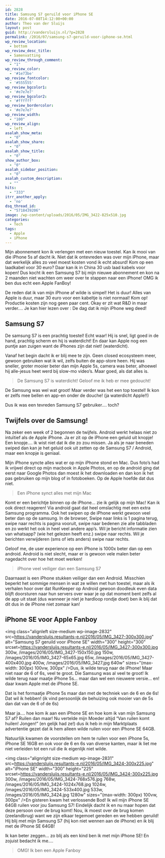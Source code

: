 ```yaml
---
id: 2828
title: Samsung S7 geruild voor iPhone SE
date: 2016-07-08T14:12:00+00:00
author: Theo van der Sluijs
layout: post
guid: http://vandersluijs.nl/?p=2828
permalink: /2016/07/samsung-s7-geruild-voor-iphone-se.html
wp_review_location:
  - bottom
wp_review_desc_title:
  - Samenvatting
wp_review_through_comment:
  - "1"
wp_review_color:
  - '#1e73be'
wp_review_fontcolor:
  - '#555555'
wp_review_bgcolor1:
  - '#e7e7e7'
wp_review_bgcolor2:
  - '#ffffff'
wp_review_bordercolor:
  - '#e7e7e7'
wp_review_width:
  - "100"
wp_review_align:
  - left
asalah_show_meta:
  - "0"
asalah_show_share:
  - "0"
asalah_show_title:
  - "0"
show_author_box:
  - "0"
asalah_sidebar_position:
  - "0"
asalah_custom_description:
  - ""
hits:
  - "333"
itrr_another_apply:
  - 'no'
dsq_thread_id:
  - "5718439206"
image: /wp-content/uploads/2016/05/IMG_3422-825x510.jpg
categories:
  - Tech
tags:
  - Apple
  - iPhone
---
```

Mijn abonnement kon ik verlengen met een nieuw toestel. Kan ik mooi van die iPhone 5s af dacht ik. Niet dat ik ontevreden was over mijn iPhone, maar dat werkelijk alles zo veel moest kosten vond ik echt absurd! Kom op een laadkabel voor 30 euro? Daar kan ik in China 30 usb laad kabels voor kopen! Dus kocht ik een Samsung S7 bij mijn nieuwe abonnement en kon na 2 maanden niet wachten om weer over te stappen naar een iPhone! OMG ik ben dus echt een Apple FanBoy!<!--more-->

De reden dat ik van mijn iPhone af wilde is simpel! Het is duur! Alles van Apple is duur, maar 30 euro voor een kabeltje is niet normaal! Kom op! Productie kosten zijn nog geen paar cent. Okay er zit wat R&D in maar verder&#8230;. Je kan hier lezen over : De dag dat ik mijn iPhone weg deed!

## Samsung S7

De samsung S7 is een prachtig toestel! Echt waar! Hij is snel, ligt goed in de hand, prachtig scherm en hij is waterdicht! En daar kan Apple nog een puntje aan zuigen want de iPhones zijn dat niet! (waterdicht).

Vanaf het begin dacht ik er blij mee te zijn. Geen closed ecosysteem meer, gewoon gebruiken wat ik wil, zelfs buiten de app-store heen. Hij was sneller, groter mooier beter dan mijn Apple 5s, camera was beter, alhoewel hij alle-jesus heet werd bij slow-mo video&#8217;s. Maar goed, als dat alles is.

> De Samsung S7 is waterdicht! Geloof me ik heb er mee gedoucht!

De Samsung was wel wat groot! Maar verder was het een top toestel! Ik kon er zelfs mee bellen en app-en onder de douche! (ja waterdicht Apple!!)

Dus ik was een tevreden Samsung S7 gebruiker&#8230;. toch?

## Twijfels over de Samsung!

Na zeker een week of 2 begonnen de twijfels. Android werkt helaas niet zo intuïtief als de Apple iPhone. Ja er zit op de iPhone een geluid uit knopje! Een knopje&#8230;. ik wist niet dat ik die zo zou missen. Ja als je naar beneden swiped dan kan je het geluid ook uit zetten op de Samsung S7 / Android, maar een knopje is geniaal.

Mijn iPhone syncte alles wat er op mijn iPhone stond en Mac. Dus foto&#8217;s had ik vrijwel direct op mijn macbook in Apple Photos, en op de android ging dat eerst naar Google Photos dan moest ik het downloaden en dan kon ik het pas gebruiken op mijn blog of in fotoboeken. Op de Apple hoefde dat dus niet.

> Een iPhone synct alles met mijn Mac

Komt er een berichtje binnen op de iPhone&#8230; zie ik gelijk op mijn Mac! Kan ik ook direct reageren! Via android gaat dat heel omslachtig met een extra Samsung programma. Ook het swipen op de iPhone werkt gewoon veel beter dan op de samsung. In de browser, Swipe naar links is 1 pagina terug, swipe naar rechts is pagina vooruit, swipe naar bedenen zie alle tabbladen en zo werkt het ook in heel veel andere app&#8217;s. Wil je bericht informatie zien van whatsapp? (wie het gelezen heeft enz.) swipe naar rechts. Wil je berichten verwijderen (sms of iets anders) swipe naar rechts.

Geloof me, de user experience op een iPhone is 1000x beter dan op een android. Android is niet slecht, maar er is gewoon vele malen beter nagedacht over hoe het moet werken!

> iPhone veel veiliger dan een Samsung S7

Daarnaast is een iPhone stukken veiliger dan een Android. Misschien beperkt het sommige mensen in wat ze willen met hun toestel, maar als ik verhalen hoor over dat RunKeeper op Android gewoon doodleuk even data blijft doorsturen naar hun servers over waar je op dat moment bent zelfs al de app uit staat (dus wanneer je niet je hardloop rondje doet) ben ik blij dat dit dus in de iPhone niet zomaar kan!

## iPhone SE voor Apple Fanboy

<img class="alignleft size-medium wp-image-2832" src=https://vandersluijs.resultants-e.nl/2016/05/IMG_3427-300x300.jpg" alt="Samsung S7 geruild voor iPhone SE" width="300" height="300" srcset=https://vandersluijs.resultants-e.nl/2016/05/IMG_3427-300x300.jpg 300w, /images/2016/05/IMG_3427-150x150.jpg 150w, /images/2016/05/IMG_3427-65x65.jpg 65w, /images/2016/05/IMG_3427-400x400.jpg 400w, /images/2016/05/IMG_3427.jpg 640w" sizes="(max-width: 300px) 100vw, 300px" />Dus, ik wilde terug naar de iPhone! Maar niet naar de 6 of 6s, veel te groot. Die Samsung was al veel te groot! Ik wilde terug naar maatje iPhone 5s&#8230; maar dan wel een nieuwere versie&#8230; en! daar kwam Apple met de iPhone SE.

Dat is het formaatje iPhone 5s maar dan met de techniek van de 6 en de 6s! Dat wil ik hebben! (ik vind persoonlijk de behuizing ook mooier van de 5s dan dat van de 6 of de 6s)

Maar ja&#8230;. hoe kom ik aan een iPhone SE en hoe kom ik van mijn Samsung S7 af? Ruilen dan maar! Nu vertelde mijn Moeder altijd &#8220;Van ruilen komt huilen! Jongen!&#8221; (en gelijk had ze!) dus ik heb in mijn Marktplaats advertentie gezet dat ik hem alleen wilde ruilen voor een iPhone SE 64GB.

Natuurlijk kwamen de voorstellen om hem te ruilen voor een iPhone 5s, iPhone SE 16GB en ook voor de 6 en 6s van diverse kanten, maar ik liet me niet verleiden tot een ruil die ik eigenlijk niet wilde.

<img class="alignright size-medium wp-image-2831" src=https://vandersluijs.resultants-e.nl/2016/05/IMG_3424-300x225.jpg" alt="iPhone SE" width="300" height="225" srcset=https://vandersluijs.resultants-e.nl/2016/05/IMG_3424-300x225.jpg 300w, /images/2016/05/IMG_3424-768x576.jpg 768w, /images/2016/05/IMG_3424-1024x768.jpg 1024w, /images/2016/05/IMG_3424-533x400.jpg 533w, /images/2016/05/IMG_3424.jpg 1280w" sizes="(max-width: 300px) 100vw, 300px" />En gisteren kwam het verlossende Bod! Ik wil mijn iPhone SE 64GB ruilen voor jou Samsung S7! Eindelijk dacht ik en nu maar hopen dat deze persoon over de brug komt! Nou, ik moest over de brug komen (zeelandbrug) want we zijn elkaar tegemoet gereden en we hebben geruild! Hij blij met mijn Samsung S7 (hij kon niet wennen aan de iPhone) en ik blij met de iPhone SE 64GB!

Ik kan beter zeggen&#8230; zo blij als een kind ben ik met mijn iPhone SE! En zojuist bedacht ik me&#8230;.

> OMG! Ik ben een Apple Fanboy

&nbsp;